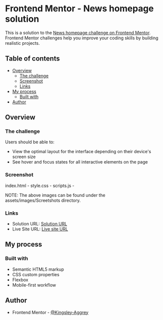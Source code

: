 # Frontend Mentor - News homepage solution

This is a solution to the [News homepage challenge on Frontend Mentor](https://www.frontendmentor.io/challenges/news-homepage-H6SWTa1MFl). Frontend Mentor challenges help you improve your coding skills by building realistic projects. 

## Table of contents

- [Overview](#overview)
  - [The challenge](#the-challenge)
  - [Screenshot](#screenshot)
  - [Links](#links)
- [My process](#my-process)
  - [Built with](#built-with)
- [Author](#author)

## Overview

### The challenge

Users should be able to:

- View the optimal layout for the interface depending on their device's screen size
- See hover and focus states for all interactive elements on the page

### Screenshot

index.html - [](./assets/images/Screenshots/index.html.png)
style.css - [](./assets/images/Screenshots/style.css.png)
scripts.js - [](./assets/images/Screenshots/scripts.js.png)

NOTE: The above images can be found under the assets/images/Screetshots directory.

### Links

- Solution URL: [Solution URL](https://github.com/Kingsley-Aggrey/news-homepage)
- Live Site URL: [Live site URL](https://news-hpage.netlify.app/)

## My process

### Built with

- Semantic HTML5 markup
- CSS custom properties
- Flexbox
- Mobile-first workflow

## Author
- Frontend Mentor - [@Kingsley-Aggrey](https://www.frontendmentor.io/profile/Kingsley-Aggrey)